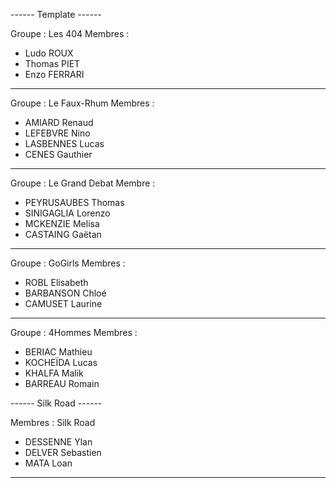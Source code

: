 ------ Template ------

Groupe : Les 404
Membres :
- Ludo ROUX
- Thomas PIET
- Enzo FERRARI

----------------------
Groupe : Le Faux-Rhum
Membres :
- AMIARD Renaud
- LEFEBVRE Nino
- LASBENNES Lucas
- CENES Gauthier

----------------------

Groupe : Le Grand Debat 
Membre : 
- PEYRUSAUBES Thomas
- SINIGAGLIA Lorenzo
- MCKENZIE Melisa
- CASTAING Gaëtan

----------------------

Groupe : GoGirls
Membres :
- ROBL Elisabeth
- BARBANSON Chloé
- CAMUSET Laurine 

----------------------
  
Groupe : 4Hommes
Membres :
- BERIAC Mathieu
- KOCHEÏDA Lucas
- KHALFA Malik
- BARREAU Romain

------ Silk Road ------

Membres : Silk Road
- DESSENNE Ylan
- DELVER Sebastien
- MATA Loan

----------------------
